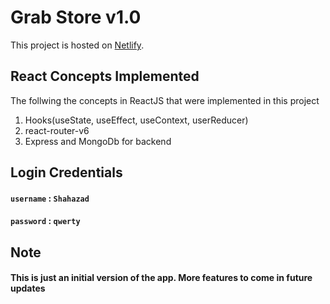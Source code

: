 # Grab Store v1.0

This project is hosted on  [Netlify](https://grab-store.netlify.app/).

## React Concepts Implemented
The follwing the concepts in ReactJS that were implemented in this project
1. Hooks(useState, useEffect, useContext, userReducer)
2. react-router-v6
3. Express and MongoDb for backend

## Login Credentials

#### `username` : `Shahazad`
#### `password` : `qwerty`


## Note
#### This is just an initial version of the app. More features to come in future updates